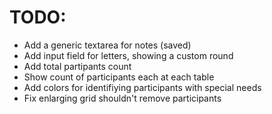 
# TODO:

 - Add a generic textarea for notes (saved)
 - Add input field for letters, showing a custom round
 - Add total partipants count
 - Show count of participants each at each table
 - Add colors for identifiying participants with special needs
 - Fix enlarging grid shouldn't remove participants